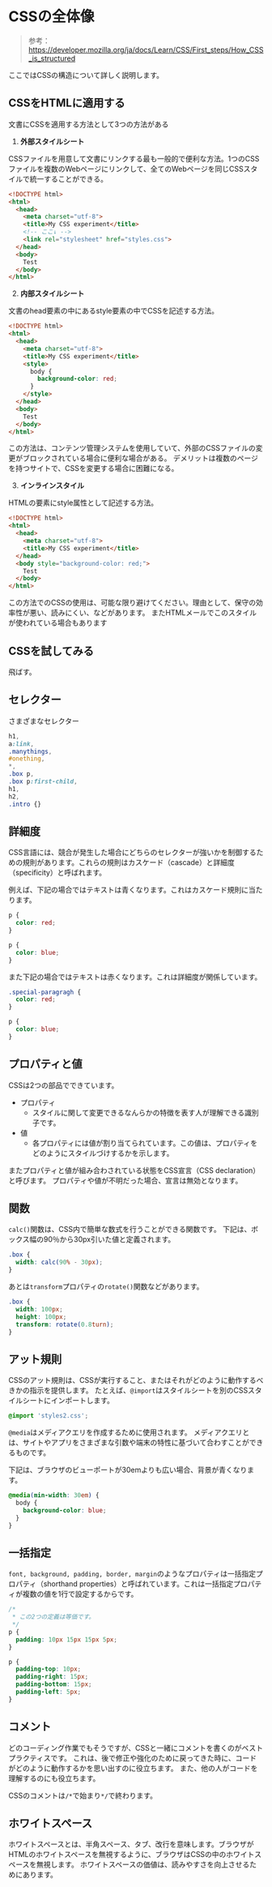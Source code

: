 # CSSの全体像

> 参考：https://developer.mozilla.org/ja/docs/Learn/CSS/First_steps/How_CSS_is_structured

ここではCSSの構造について詳しく説明します。

## CSSをHTMLに適用する

文書にCSSを適用する方法として3つの方法がある

1. **外部スタイルシート**

CSSファイルを用意して文書にリンクする最も一般的で便利な方法。1つのCSSファイルを複数のWebページにリンクして、全てのWebページを同じCSSスタイルで統一することができる。

```html
<!DOCTYPE html>
<html>
  <head>
    <meta charset="utf-8">
    <title>My CSS experiment</title>
    <!-- ここ↓ -->
    <link rel="stylesheet" href="styles.css">
  </head>
  <body>
    Test
  </body>
</html>
```

2. **内部スタイルシート**

文書のhead要素の中にあるstyle要素の中でCSSを記述する方法。

```html
<!DOCTYPE html>
<html>
  <head>
    <meta charset="utf-8">
    <title>My CSS experiment</title>
    <style>
      body {
        background-color: red;
      }
    </style>
  </head>
  <body>
    Test
  </body>
</html>
```

この方法は、コンテンツ管理システムを使用していて、外部のCSSファイルの変更がブロックされている場合に便利な場合がある。
デメリットは複数のページを持つサイトで、CSSを変更する場合に困難になる。

3. **インラインスタイル**

HTMLの要素にstyle属性として記述する方法。

```html
<!DOCTYPE html>
<html>
  <head>
    <meta charset="utf-8">
    <title>My CSS experiment</title>
  </head>
  <body style="background-color: red;">
    Test
  </body>
</html>
```

この方法でのCSSの使用は、可能な限り避けてください。理由として、保守の効率性が悪い、読みにくい、などがあります。
またHTMLメールでこのスタイルが使われている場合もあります

## CSSを試してみる

飛ばす。

## セレクター

さまざまなセレクター

```css
h1,
a:link,
.manythings,
#onething,
*,
.box p,
.box p:first-child,
h1,
h2,
.intro {}
```

## 詳細度

CSS言語には、競合が発生した場合にどちらのセレクターが強いかを制御するための規則があります。これらの規則はカスケード（cascade）と詳細度（specificity）と呼ばれます。

例えば、下記の場合ではテキストは青くなります。これはカスケード規則に当たります。

```css
p {
  color: red;
}

p {
  color: blue;
}
```

また下記の場合ではテキストは赤くなります。これは詳細度が関係しています。

```css
.special-paragragh {
  color: red;
}

p {
  color: blue;
}
```

## プロパティと値　

CSSは2つの部品でできています。

- プロパティ
  - スタイルに関して変更できるなんらかの特徴を表す人が理解できる識別子です。
- 値
  - 各プロパティには値が割り当てられています。この値は、プロパティをどのようにスタイルづけするかを示します。

またプロパティと値が組み合わされている状態をCSS宣言（CSS declaration）と呼びます。
プロパティや値が不明だった場合、宣言は無効となります。

## 関数

`calc()`関数は、CSS内で簡単な数式を行うことができる関数です。
下記は、ボックス幅の90％から30px引いた値と定義されます。

```css
.box {
  width: calc(90% - 30px);
}
```

あとは`transform`プロパティの`rotate()`関数などがあります。

```css
.box {
  width: 100px;
  height: 100px;
  transform: rotate(0.8turn);
}
```

## アット規則

CSSのアット規則は、CSSが実行すること、またはそれがどのように動作するべきかの指示を提供します。
たとえば、`@import`はスタイルシートを別のCSSスタイルシートにインポートします。

```css
@import 'styles2.css';
```

`@media`はメディアクエリを作成するために使用されます。
メディアクエリとは、サイトやアプリをさまざまな引数や端末の特性に基づいて合わすことができるものです。

下記は、ブラウザのビューポートが30emよりも広い場合、背景が青くなります。

```css
@media(min-width: 30em) {
  body {
    background-color: blue;
  }
}
```

## 一括指定

`font, background, padding, border, margin`のようなプロパティは一括指定プロパティ（shorthand properties）と呼ばれています。これは一括指定プロパティが複数の値を1行で設定するからです。

```css
/*
 * この2つの定義は等価です。
 */
p {
  padding: 10px 15px 15px 5px;
}

p {
  padding-top: 10px;
  padding-right: 15px;
  padding-bottom: 15px;
  padding-left: 5px;
}
```

## コメント

どのコーディング作業でもそうですが、CSSと一緒にコメントを書くのがベストプラクティスです。
これは、後で修正や強化のために戻ってきた時に、コードがどのように動作するかを思い出すのに役立ちます。
また、他の人がコードを理解するのにも役立ちます。

CSSのコメントは`/*`で始まり`*/`で終わります。

## ホワイトスペース

ホワイトスペースとは、半角スペース、タブ、改行を意味します。ブラウザがHTMLのホワイトスペースを無視するように、ブラウザはCSSの中のホワイトスペースを無視します。
ホワイトスペースの価値は、読みやすさを向上させるためにあります。
